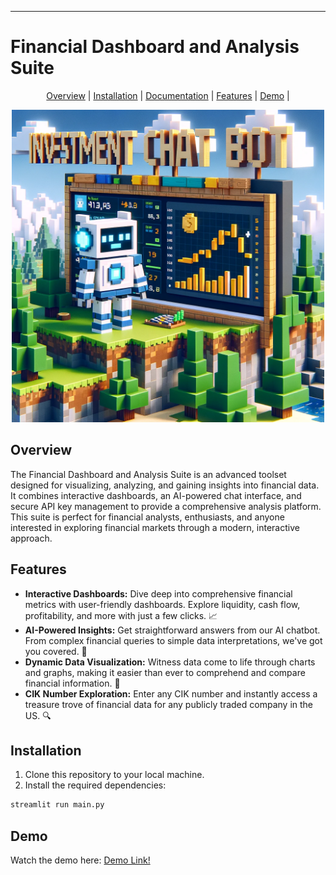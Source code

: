 ______________________________________________________________________

# Financial Dashboard and Analysis Suite


<p align="center">
  <a href="#overview">Overview</a> |
  <a href="#installation">Installation</a> |
  <a href="https://bytequester.github.io/StockScouterAI/">Documentation</a> |
  <a href="#features">Features</a> |
  <a href="#Demo">Demo</a> |
</p>

<p align="center">
  <img src='misc/logo.png' width=500>
</p>

## Overview

The Financial Dashboard and Analysis Suite is an advanced toolset designed for visualizing, analyzing, and gaining insights into financial data. It combines interactive dashboards, an AI-powered chat interface, and secure API key management to provide a comprehensive analysis platform. This suite is perfect for financial analysts, enthusiasts, and anyone interested in exploring financial markets through a modern, interactive approach.

## Features
- **Interactive Dashboards:** Dive deep into comprehensive financial metrics with user-friendly dashboards. Explore liquidity, cash flow, profitability, and more with just a few clicks. 📈
- **AI-Powered Insights:** Get straightforward answers from our AI chatbot. From complex financial queries to simple data interpretations, we've got you covered. 💬
- **Dynamic Data Visualization:** Witness data come to life through charts and graphs, making it easier than ever to comprehend and compare financial information. 🎨
- **CIK Number Exploration:** Enter any CIK number and instantly access a treasure trove of financial data for any publicly traded company in the US. 🔍

## Installation
1. Clone this repository to your local machine.
2. Install the required dependencies:
```bash
streamlit run main.py
```

## Demo
Watch the demo here: [Demo Link!](https://youtu.be/269CuTdmLu4 )
